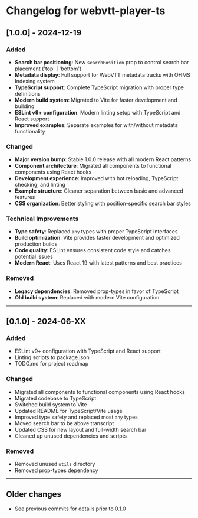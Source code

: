 # Changelog for webvtt-player-ts

## [1.0.0] - 2024-12-19
### Added
- **Search bar positioning**: New `searchPosition` prop to control search bar placement ('top' | 'bottom')
- **Metadata display**: Full support for WebVTT metadata tracks with OHMS Indexing system
- **TypeScript support**: Complete TypeScript migration with proper type definitions
- **Modern build system**: Migrated to Vite for faster development and building
- **ESLint v9+ configuration**: Modern linting setup with TypeScript and React support
- **Improved examples**: Separate examples for with/without metadata functionality

### Changed
- **Major version bump**: Stable 1.0.0 release with all modern React patterns
- **Component architecture**: Migrated all components to functional components using React hooks
- **Development experience**: Improved with hot reloading, TypeScript checking, and linting
- **Example structure**: Cleaner separation between basic and advanced features
- **CSS organization**: Better styling with position-specific search bar styles

### Technical Improvements
- **Type safety**: Replaced `any` types with proper TypeScript interfaces
- **Build optimization**: Vite provides faster development and optimized production builds
- **Code quality**: ESLint ensures consistent code style and catches potential issues
- **Modern React**: Uses React 19 with latest patterns and best practices

### Removed
- **Legacy dependencies**: Removed prop-types in favor of TypeScript
- **Old build system**: Replaced with modern Vite configuration

---

## [0.1.0] - 2024-06-XX
### Added
- ESLint v9+ configuration with TypeScript and React support
- Linting scripts to package.json
- TODO.md for project roadmap

### Changed
- Migrated all components to functional components using React hooks
- Migrated codebase to TypeScript
- Switched build system to Vite
- Updated README for TypeScript/Vite usage
- Improved type safety and replaced most `any` types
- Moved search bar to be above transcript
- Updated CSS for new layout and full-width search bar
- Cleaned up unused dependencies and scripts

### Removed
- Removed unused `utils` directory
- Removed prop-types dependency

---

## Older changes
- See previous commits for details prior to 0.1.0 